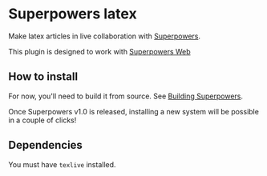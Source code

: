 # Superpowers latex

Make latex articles in live collaboration with [Superpowers](http://superpowers-html5.com/).

This plugin is designed to work with [Superpowers Web](https://github.com/superpowers/superpowers-web)

## How to install

For now, you'll need to build it from source. See [Building Superpowers](http://docs.sparklinlabs.com/en/development/building-superpowers).

Once Superpowers v1.0 is released, installing a new system will be possible in a couple of clicks!

## Dependencies

You must have `texlive` installed.